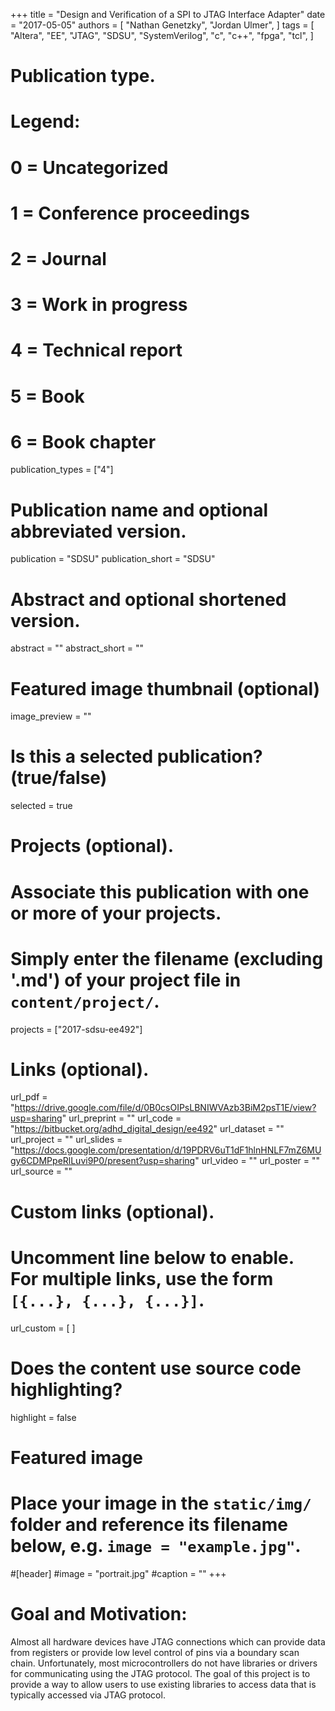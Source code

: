 +++
title = "Design and Verification of a SPI to JTAG Interface Adapter"
date = "2017-05-05"
authors = [
    "Nathan Genetzky",
    "Jordan Ulmer",
]
tags = [
    "Altera",
    "EE",
    "JTAG",
    "SDSU",
    "SystemVerilog",
    "c",
    "c++",
    "fpga",
    "tcl",
]

# Publication type.
# Legend:
# 0 = Uncategorized
# 1 = Conference proceedings
# 2 = Journal
# 3 = Work in progress
# 4 = Technical report
# 5 = Book
# 6 = Book chapter
publication_types = ["4"]

# Publication name and optional abbreviated version.
publication = "SDSU"
publication_short = "SDSU"

# Abstract and optional shortened version.
abstract = ""
abstract_short = ""

# Featured image thumbnail (optional)
image_preview = ""

# Is this a selected publication? (true/false)
selected = true

# Projects (optional).
#   Associate this publication with one or more of your projects.
#   Simply enter the filename (excluding '.md') of your project file in `content/project/`.
projects = ["2017-sdsu-ee492"]

# Links (optional).
url_pdf = "https://drive.google.com/file/d/0B0csOIPsLBNIWVAzb3BiM2psT1E/view?usp=sharing"
url_preprint = ""
url_code = "https://bitbucket.org/adhd_digital_design/ee492"
url_dataset = ""
url_project = ""
url_slides = "https://docs.google.com/presentation/d/19PDRV6uT1dF1hlnHNLF7mZ6MUgy6CDMPpeRlLuvi9P0/present?usp=sharing"
url_video = ""
url_poster = ""
url_source = ""

# Custom links (optional).
#   Uncomment line below to enable. For multiple links, use the form `[{...}, {...}, {...}]`.
url_custom = [
]

# Does the content use source code highlighting?
highlight = false

# Featured image
# Place your image in the `static/img/` folder and reference its filename below, e.g. `image = "example.jpg"`.
#[header]
#image = "portrait.jpg"
#caption = ""
+++

# Goal and Motivation:

Almost all hardware devices have JTAG connections which can provide data from
registers or provide low level control of pins via a boundary scan chain.
Unfortunately, most microcontrollers do not have libraries  or drivers for
communicating using the JTAG protocol.  The goal of this project is to provide
a way to allow users to use existing libraries to access data that is typically
accessed via JTAG protocol.
